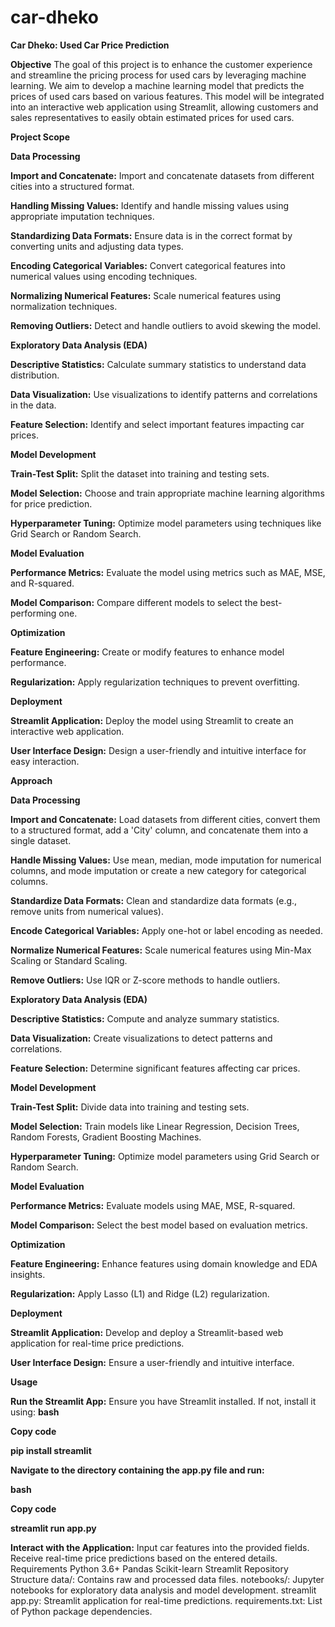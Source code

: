 # car-dheko
**Car Dheko: Used Car Price Prediction**

**Objective**
The goal of this project is to enhance the customer experience and streamline the pricing process for used cars by leveraging machine learning. We aim to develop a machine learning model that predicts the prices of used cars based on various features. This model will be integrated into an interactive web application using Streamlit, allowing customers and sales representatives to easily obtain estimated prices for used cars.

**Project Scope**

**Data Processing**

**Import and Concatenate:** Import and concatenate datasets from different cities into a structured format.

**Handling Missing Values:** Identify and handle missing values   using appropriate imputation techniques.

**Standardizing Data Formats:** Ensure data is in the correct format by converting units and adjusting data types.

**Encoding Categorical Variables:** Convert categorical features into numerical values using encoding techniques.

**Normalizing Numerical Features:** Scale numerical features using normalization techniques.

**Removing Outliers:** Detect and handle outliers to avoid skewing the model.

**Exploratory Data Analysis (EDA)**

**Descriptive Statistics:** Calculate summary statistics to understand data distribution.

**Data Visualization:** Use visualizations to identify patterns and correlations in the data.

**Feature Selection:** Identify and select important features impacting car prices.

**Model Development**

**Train-Test Split:** Split the dataset into training and testing sets.

**Model Selection:** Choose and train appropriate machine learning algorithms for price prediction.

**Hyperparameter Tuning:** Optimize model parameters using techniques like Grid Search or Random Search.

**Model Evaluation**

**Performance Metrics:** Evaluate the model using metrics such as MAE, MSE, and R-squared.

**Model Comparison:** Compare different models to select the best-performing one.

**Optimization**

**Feature Engineering:** Create or modify features to enhance model performance.

**Regularization:** Apply regularization techniques to prevent overfitting.

**Deployment**

**Streamlit Application:** Deploy the model using Streamlit to create an interactive web application.

**User Interface Design:** Design a user-friendly and intuitive interface for easy interaction.

**Approach**

**Data Processing**

**Import and Concatenate:** Load datasets from different cities, convert them to a structured format, add a 'City' column, and concatenate them into a single dataset.

**Handle Missing Values:** Use mean, median, mode imputation for numerical columns, and mode imputation or create a new category for categorical columns.

**Standardize Data Formats:** Clean and standardize data formats (e.g., remove units from numerical values).

**Encode Categorical Variables:** Apply one-hot or label encoding as needed.

**Normalize Numerical Features:** Scale numerical features using Min-Max Scaling or Standard Scaling.

**Remove Outliers:** Use IQR or Z-score methods to handle outliers.

**Exploratory Data Analysis (EDA)**

**Descriptive Statistics:** Compute and analyze summary statistics.

**Data Visualization:** Create visualizations to detect patterns and correlations.

**Feature Selection:** Determine significant features affecting car prices.

**Model Development**

**Train-Test Split:** Divide data into training and testing sets.

**Model Selection:** Train models like Linear Regression, Decision Trees, Random Forests, Gradient Boosting Machines.

**Hyperparameter Tuning:** Optimize model parameters using Grid Search or Random Search.

**Model Evaluation**

**Performance Metrics:** Evaluate models using MAE, MSE, R-squared.


**Model Comparison:** Select the best model based on evaluation metrics.

**Optimization**

**Feature Engineering:** Enhance features using domain knowledge and EDA insights.

**Regularization:** Apply Lasso (L1) and Ridge (L2) regularization.

**Deployment**

**Streamlit Application:** Develop and deploy a Streamlit-based web application for real-time price predictions.

**User Interface Design:** Ensure a user-friendly and intuitive interface.

**Usage**

**Run the Streamlit App:**
Ensure you have Streamlit installed. If not, install it using:
**bash**

**Copy code**

**pip install streamlit**

**Navigate to the directory containing the app.py file and run:**

**bash**

**Copy code**

**streamlit run app.py**

**Interact with the Application:**
Input car features into the provided fields.
Receive real-time price predictions based on the entered details.
Requirements
Python 3.6+
Pandas
Scikit-learn
Streamlit
Repository Structure
data/: Contains raw and processed data files.
notebooks/: Jupyter notebooks for exploratory data analysis and model development.
streamlit app.py: Streamlit application for real-time predictions.
requirements.txt: List of Python package dependencies.
